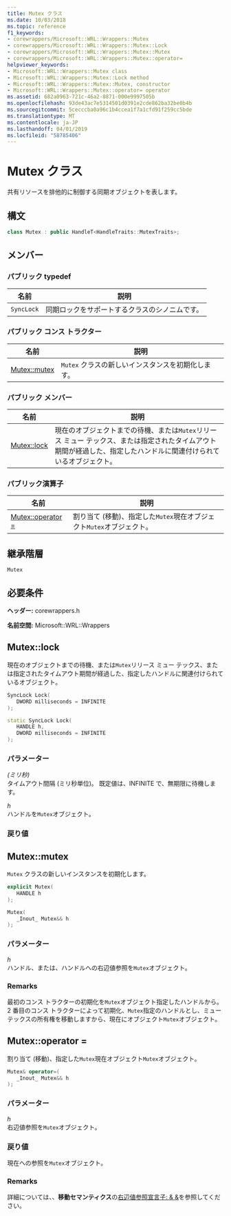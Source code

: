 ```yaml
---
title: Mutex クラス
ms.date: 10/03/2018
ms.topic: reference
f1_keywords:
- corewrappers/Microsoft::WRL::Wrappers::Mutex
- corewrappers/Microsoft::WRL::Wrappers::Mutex::Lock
- corewrappers/Microsoft::WRL::Wrappers::Mutex::Mutex
- corewrappers/Microsoft::WRL::Wrappers::Mutex::operator=
helpviewer_keywords:
- Microsoft::WRL::Wrappers::Mutex class
- Microsoft::WRL::Wrappers::Mutex::Lock method
- Microsoft::WRL::Wrappers::Mutex::Mutex, constructor
- Microsoft::WRL::Wrappers::Mutex::operator= operator
ms.assetid: 682a0963-721c-46a2-8871-000e9997505b
ms.openlocfilehash: 93de43ac7e5314501d0391e2cde862ba32be0b4b
ms.sourcegitcommit: 5cecccba0a96c1b4ccea1f7a1cfd91f259cc5bde
ms.translationtype: MT
ms.contentlocale: ja-JP
ms.lasthandoff: 04/01/2019
ms.locfileid: "58785406"
---
```

# <a name="mutex-class"></a>Mutex クラス

共有リソースを排他的に制御する同期オブジェクトを表します。

## <a name="syntax"></a>構文

```cpp
class Mutex : public HandleT<HandleTraits::MutexTraits>;
```

## <a name="members"></a>メンバー

### <a name="public-typedefs"></a>パブリック typedef

名前       | 説明
---------- | ------------------------------------------------------
`SyncLock` | 同期ロックをサポートするクラスのシノニムです。

### <a name="public-constructor"></a>パブリック コンス トラクター

名前                   | 説明
---------------------- | ------------------------------------------------
[Mutex::mutex](#mutex) | `Mutex` クラスの新しいインスタンスを初期化します。

### <a name="public-members"></a>パブリック メンバー

名前                 | 説明
-------------------- | --------------------------------------------------------------------------------------------------------------------------------------------------------------
[Mutex::lock](#lock) | 現在のオブジェクトまでの待機、または`Mutex`リリース ミュー テックス、または指定されたタイムアウト期間が経過した、指定したハンドルに関連付けられているオブジェクト。

### <a name="public-operator"></a>パブリック演算子

名前                                 | 説明
------------------------------------ | ---------------------------------------------------------------------------
[Mutex::operator =](#operator-assign) | 割り当て (移動)、指定した`Mutex`現在オブジェクト`Mutex`オブジェクト。

## <a name="inheritance-hierarchy"></a>継承階層

`Mutex`

## <a name="requirements"></a>必要条件

**ヘッダー:** corewrappers.h

**名前空間:** Microsoft::WRL::Wrappers

## <a name="lock"></a>Mutex::lock

現在のオブジェクトまでの待機、または`Mutex`リリース ミュー テックス、または指定されたタイムアウト期間が経過した、指定したハンドルに関連付けられているオブジェクト。

```cpp
SyncLock Lock(
   DWORD milliseconds = INFINITE
);

static SyncLock Lock(
   HANDLE h,
   DWORD milliseconds = INFINITE
);
```

### <a name="parameters"></a>パラメーター

*(ミリ秒)*<br/>
タイムアウト間隔 (ミリ秒単位)。 既定値は、INFINITE で、無期限に待機します。

*h*<br/>
ハンドルを`Mutex`オブジェクト。

### <a name="return-value"></a>戻り値

## <a name="mutex"></a>Mutex::mutex

`Mutex` クラスの新しいインスタンスを初期化します。

```cpp
explicit Mutex(
   HANDLE h
);

Mutex(
   _Inout_ Mutex&& h
);
```

### <a name="parameters"></a>パラメーター

*h*<br/>
ハンドル、または、ハンドルへの右辺値参照を`Mutex`オブジェクト。

### <a name="remarks"></a>Remarks

最初のコンス トラクターの初期化を`Mutex`オブジェクト指定したハンドルから。 2 番目のコンス トラクターによって初期化、`Mutex`指定のハンドルとし、ミュー テックスの所有権を移動しますから、現在にオブジェクト`Mutex`オブジェクト。

## <a name="operator-assign"></a>Mutex::operator =

割り当て (移動)、指定した`Mutex`現在オブジェクト`Mutex`オブジェクト。

```cpp
Mutex& operator=(
   _Inout_ Mutex&& h
);
```

### <a name="parameters"></a>パラメーター

*h*<br/>
右辺値参照を`Mutex`オブジェクト。

### <a name="return-value"></a>戻り値

現在への参照を`Mutex`オブジェクト。

### <a name="remarks"></a>Remarks

詳細については、、**移動セマンティクス**の[右辺値参照宣言子: & &](../../cpp/rvalue-reference-declarator-amp-amp.md)を参照してください。
